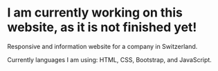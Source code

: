 # I am currently working on this website, as it is not finished yet!

Responsive and information website for a company in Switzerland.

Currently languages I am using: HTML, CSS, Bootstrap, and JavaScript.
